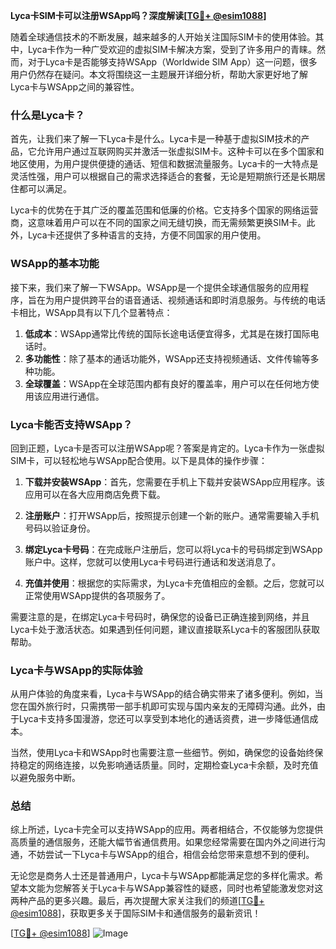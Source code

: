 **Lyca卡SIM卡可以注册WSApp吗？深度解读[[TG💪+ @esim1088](https://t.me/s/esim1088)]**

随着全球通信技术的不断发展，越来越多的人开始关注国际SIM卡的使用体验。其中，Lyca卡作为一种广受欢迎的虚拟SIM卡解决方案，受到了许多用户的青睐。然而，对于Lyca卡是否能够支持WSApp（Worldwide SIM App）这一问题，很多用户仍然存在疑问。本文将围绕这一主题展开详细分析，帮助大家更好地了解Lyca卡与WSApp之间的兼容性。

### 什么是Lyca卡？

首先，让我们来了解一下Lyca卡是什么。Lyca卡是一种基于虚拟SIM技术的产品，它允许用户通过互联网购买并激活一张虚拟SIM卡。这种卡可以在多个国家和地区使用，为用户提供便捷的通话、短信和数据流量服务。Lyca卡的一大特点是灵活性强，用户可以根据自己的需求选择适合的套餐，无论是短期旅行还是长期居住都可以满足。

Lyca卡的优势在于其广泛的覆盖范围和低廉的价格。它支持多个国家的网络运营商，这意味着用户可以在不同的国家之间无缝切换，而无需频繁更换SIM卡。此外，Lyca卡还提供了多种语言的支持，方便不同国家的用户使用。

### WSApp的基本功能

接下来，我们来了解一下WSApp。WSApp是一个提供全球通信服务的应用程序，旨在为用户提供跨平台的语音通话、视频通话和即时消息服务。与传统的电话卡相比，WSApp具有以下几个显著特点：

1. **低成本**：WSApp通常比传统的国际长途电话便宜得多，尤其是在拨打国际电话时。
2. **多功能性**：除了基本的通话功能外，WSApp还支持视频通话、文件传输等多种功能。
3. **全球覆盖**：WSApp在全球范围内都有良好的覆盖率，用户可以在任何地方使用该应用进行通信。

### Lyca卡能否支持WSApp？

回到正题，Lyca卡是否可以注册WSApp呢？答案是肯定的。Lyca卡作为一张虚拟SIM卡，可以轻松地与WSApp配合使用。以下是具体的操作步骤：

1. **下载并安装WSApp**：首先，您需要在手机上下载并安装WSApp应用程序。该应用可以在各大应用商店免费下载。
   
2. **注册账户**：打开WSApp后，按照提示创建一个新的账户。通常需要输入手机号码以验证身份。

3. **绑定Lyca卡号码**：在完成账户注册后，您可以将Lyca卡的号码绑定到WSApp账户中。这样，您就可以使用Lyca卡号码进行通话和发送消息了。

4. **充值并使用**：根据您的实际需求，为Lyca卡充值相应的金额。之后，您就可以正常使用WSApp提供的各项服务了。

需要注意的是，在绑定Lyca卡号码时，确保您的设备已正确连接到网络，并且Lyca卡处于激活状态。如果遇到任何问题，建议直接联系Lyca卡的客服团队获取帮助。

### Lyca卡与WSApp的实际体验

从用户体验的角度来看，Lyca卡与WSApp的结合确实带来了诸多便利。例如，当您在国外旅行时，只需携带一部手机即可实现与国内亲友的无障碍沟通。此外，由于Lyca卡支持多国漫游，您还可以享受到本地化的通话资费，进一步降低通信成本。

当然，使用Lyca卡和WSApp时也需要注意一些细节。例如，确保您的设备始终保持稳定的网络连接，以免影响通话质量。同时，定期检查Lyca卡余额，及时充值以避免服务中断。

### 总结

综上所述，Lyca卡完全可以支持WSApp的应用。两者相结合，不仅能够为您提供高质量的通信服务，还能大幅节省通信费用。如果您经常需要在国内外之间进行沟通，不妨尝试一下Lyca卡与WSApp的组合，相信会给您带来意想不到的便利。

无论您是商务人士还是普通用户，Lyca卡与WSApp都能满足您的多样化需求。希望本文能为您解答关于Lyca卡与WSApp兼容性的疑惑，同时也希望能激发您对这两种产品的更多兴趣。最后，再次提醒大家关注我们的频道[[TG💪+ @esim1088](https://t.me/s/esim1088)]，获取更多关于国际SIM卡和通信服务的最新资讯！

[[TG💪+ @esim1088](https://t.me/s/esim1088)] ![Image](https://i.postimg.cc/4NQfJmqS/Snipaste-2025-05-13-00-14-12.png)